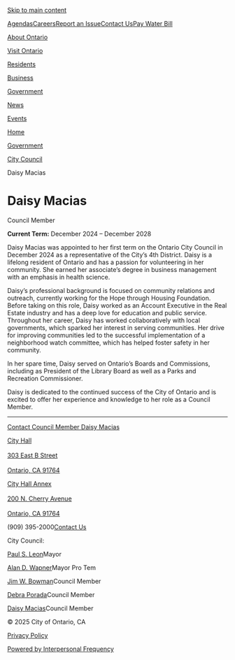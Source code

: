 [Skip to main content](https://www.ontarioca.gov/government/city-council/daisy-macias)

[Agendas](https://www.ontarioca.gov/government/agendas)[Careers](https://www.ontarioca.gov/government/human-resources-risk-management/careers)[Report an Issue](https://report.ontarioca.gov)[Contact Us](https://www.ontarioca.gov/contact-city-ontario)[Pay Water Bill](https://customer.ontarioca.gov)

[About Ontario](https://www.ontarioca.gov/about-ontario)

[Visit Ontario](https://www.ontarioca.gov/visit-ontario)

[Residents](https://www.ontarioca.gov/residents)

[Business](https://www.ontarioca.gov/business)

[Government](https://www.ontarioca.gov/government)

[News](https://www.ontarioca.gov/news)

[Events](https://www.ontarioca.gov/events)

[Home](https://www.ontarioca.gov)

[Government](https://www.ontarioca.gov/government)

[City Council](https://www.ontarioca.gov/government/city-council)

Daisy Macias

# Daisy Macias

Council Member

**Current Term:** December 2024 – December 2028

Daisy Macias was appointed to her first term on the Ontario City Council in December 2024 as a representative of the City’s 4th District. Daisy is a lifelong resident of Ontario and has a passion for volunteering in her community. She earned her associate’s degree in business management with an emphasis in health science.

Daisy’s professional background is focused on community relations and outreach, currently working for the Hope through Housing Foundation. Before taking on this role, Daisy worked as an Account Executive in the Real Estate industry and has a deep love for education and public service. Throughout her career, Daisy has worked collaboratively with local governments, which sparked her interest in serving communities. Her drive for improving communities led to the successful implementation of a neighborhood watch committee, which has helped foster safety in her community.

In her spare time, Daisy served on Ontario’s Boards and Commissions, including as President of the Library Board as well as a Parks and Recreation Commissioner. 

Daisy is dedicated to the continued success of the City of Ontario and is excited to offer her experience and knowledge to her role as a Council Member. 

* * *

[Contact Council Member Daisy Macias](https://form.jotform.com/243536870579066)

[City Hall  
\
303 East B Street  
\
Ontario, CA 91764](https://www.google.com/maps/search/?api=1&query=303%20East%20B%20Street%09%20CA%2091764)

[City Hall Annex  
\
200 N. Cherry Avenue  
\
Ontario, CA 91764](https://www.google.com/maps/search/?api=1&query=200%20N.%20Cherry%20Avenue%09%20CA%2091764)

(909) 395-2000[Contact Us](https://www.ontarioca.gov/contact-city-ontario)

City Council:

[Paul S. Leon](https://www.ontarioca.gov/government/city-council/paul-s-leon)Mayor

[Alan D. Wapner](https://www.ontarioca.gov/government/city-council/alan-d-wapner)Mayor Pro Tem

[Jim W. Bowman](https://www.ontarioca.gov/government/city-council/jim-w-bowman)Council Member

[Debra Porada](https://www.ontarioca.gov/government/city-council/debra-porada)Council Member

[Daisy Macias](https://www.ontarioca.gov/government/city-council/daisy-macias)Council Member

© 2025 City of Ontario, CA

[Privacy Policy](https://www.ontarioca.gov/privacy-policy-0)

[Powered by Interpersonal Frequency](https://www.ifsight.com)